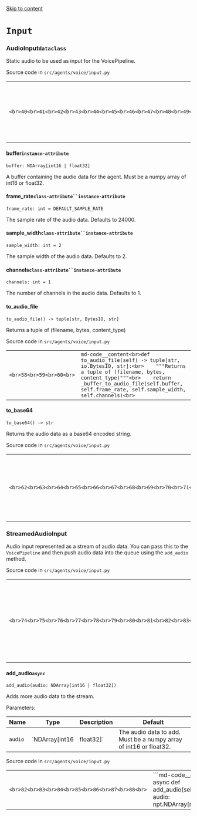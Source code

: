 [Skip to content](https://openai.github.io/openai-agents-python/ref/voice/input/#input)

# `Input`

### AudioInput`dataclass`

Static audio to be used as input for the VoicePipeline.

Source code in `src/agents/voice/input.py`

|     |     |
| --- | --- |
| ```<br>40<br>41<br>42<br>43<br>44<br>45<br>46<br>47<br>48<br>49<br>50<br>51<br>52<br>53<br>54<br>55<br>56<br>57<br>58<br>59<br>60<br>61<br>62<br>63<br>64<br>65<br>66<br>67<br>68<br>69<br>70<br>71<br>``` | ```md-code__content<br>@dataclass<br>class AudioInput:<br>    """Static audio to be used as input for the VoicePipeline."""<br>    buffer: npt.NDArray[np.int16 | np.float32]<br>    """<br>    A buffer containing the audio data for the agent. Must be a numpy array of int16 or float32.<br>    """<br>    frame_rate: int = DEFAULT_SAMPLE_RATE<br>    """The sample rate of the audio data. Defaults to 24000."""<br>    sample_width: int = 2<br>    """The sample width of the audio data. Defaults to 2."""<br>    channels: int = 1<br>    """The number of channels in the audio data. Defaults to 1."""<br>    def to_audio_file(self) -> tuple[str, io.BytesIO, str]:<br>        """Returns a tuple of (filename, bytes, content_type)"""<br>        return _buffer_to_audio_file(self.buffer, self.frame_rate, self.sample_width, self.channels)<br>    def to_base64(self) -> str:<br>        """Returns the audio data as a base64 encoded string."""<br>        if self.buffer.dtype == np.float32:<br>            # convert to int16<br>            self.buffer = np.clip(self.buffer, -1.0, 1.0)<br>            self.buffer = (self.buffer * 32767).astype(np.int16)<br>        elif self.buffer.dtype != np.int16:<br>            raise UserError("Buffer must be a numpy array of int16 or float32")<br>        return base64.b64encode(self.buffer.tobytes()).decode("utf-8")<br>``` |

#### buffer`instance-attribute`

```md-code__content
buffer: NDArray[int16 | float32]

```

A buffer containing the audio data for the agent. Must be a numpy array of int16 or float32.

#### frame\_rate`class-attribute``instance-attribute`

```md-code__content
frame_rate: int = DEFAULT_SAMPLE_RATE

```

The sample rate of the audio data. Defaults to 24000.

#### sample\_width`class-attribute``instance-attribute`

```md-code__content
sample_width: int = 2

```

The sample width of the audio data. Defaults to 2.

#### channels`class-attribute``instance-attribute`

```md-code__content
channels: int = 1

```

The number of channels in the audio data. Defaults to 1.

#### to\_audio\_file

```md-code__content
to_audio_file() -> tuple[str, BytesIO, str]

```

Returns a tuple of (filename, bytes, content\_type)

Source code in `src/agents/voice/input.py`

|     |     |
| --- | --- |
| ```<br>58<br>59<br>60<br>``` | ```md-code__content<br>def to_audio_file(self) -> tuple[str, io.BytesIO, str]:<br>    """Returns a tuple of (filename, bytes, content_type)"""<br>    return _buffer_to_audio_file(self.buffer, self.frame_rate, self.sample_width, self.channels)<br>``` |

#### to\_base64

```md-code__content
to_base64() -> str

```

Returns the audio data as a base64 encoded string.

Source code in `src/agents/voice/input.py`

|     |     |
| --- | --- |
| ```<br>62<br>63<br>64<br>65<br>66<br>67<br>68<br>69<br>70<br>71<br>``` | ```md-code__content<br>def to_base64(self) -> str:<br>    """Returns the audio data as a base64 encoded string."""<br>    if self.buffer.dtype == np.float32:<br>        # convert to int16<br>        self.buffer = np.clip(self.buffer, -1.0, 1.0)<br>        self.buffer = (self.buffer * 32767).astype(np.int16)<br>    elif self.buffer.dtype != np.int16:<br>        raise UserError("Buffer must be a numpy array of int16 or float32")<br>    return base64.b64encode(self.buffer.tobytes()).decode("utf-8")<br>``` |

### StreamedAudioInput

Audio input represented as a stream of audio data. You can pass this to the `VoicePipeline`
and then push audio data into the queue using the `add_audio` method.

Source code in `src/agents/voice/input.py`

|     |     |
| --- | --- |
| ```<br>74<br>75<br>76<br>77<br>78<br>79<br>80<br>81<br>82<br>83<br>84<br>85<br>86<br>87<br>88<br>``` | ```md-code__content<br>class StreamedAudioInput:<br>    """Audio input represented as a stream of audio data. You can pass this to the `VoicePipeline`<br>    and then push audio data into the queue using the `add_audio` method.<br>    """<br>    def __init__(self):<br>        self.queue: asyncio.Queue[npt.NDArray[np.int16 | np.float32]] = asyncio.Queue()<br>    async def add_audio(self, audio: npt.NDArray[np.int16 | np.float32]):<br>        """Adds more audio data to the stream.<br>        Args:<br>            audio: The audio data to add. Must be a numpy array of int16 or float32.<br>        """<br>        await self.queue.put(audio)<br>``` |

#### add\_audio`async`

```md-code__content
add_audio(audio: NDArray[int16 | float32])

```

Adds more audio data to the stream.

Parameters:

| Name | Type | Description | Default |
| --- | --- | --- | --- |
| `audio` | `NDArray[int16 | float32]` | The audio data to add. Must be a numpy array of int16 or float32. | _required_ |

Source code in `src/agents/voice/input.py`

|     |     |
| --- | --- |
| ```<br>82<br>83<br>84<br>85<br>86<br>87<br>88<br>``` | ```md-code__content<br>async def add_audio(self, audio: npt.NDArray[np.int16 | np.float32]):<br>    """Adds more audio data to the stream.<br>    Args:<br>        audio: The audio data to add. Must be a numpy array of int16 or float32.<br>    """<br>    await self.queue.put(audio)<br>``` |